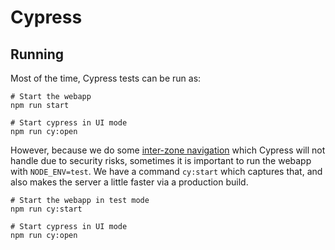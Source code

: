 # Cypress

## Running

Most of the time, Cypress tests can be run as:

```
# Start the webapp
npm run start

# Start cypress in UI mode
npm run cy:open
```

However, because we do some [inter-zone navigation](https://github.com/ethyca/fides/blob/main/clients/admin-ui/src/features/common/zones/config.ts/#L12-L24) which Cypress will not handle due to security risks, sometimes it is important to run the webapp with `NODE_ENV=test`. We have a command `cy:start` which captures that, and also makes the server a little faster via a production build.

```
# Start the webapp in test mode
npm run cy:start

# Start cypress in UI mode
npm run cy:open
```
